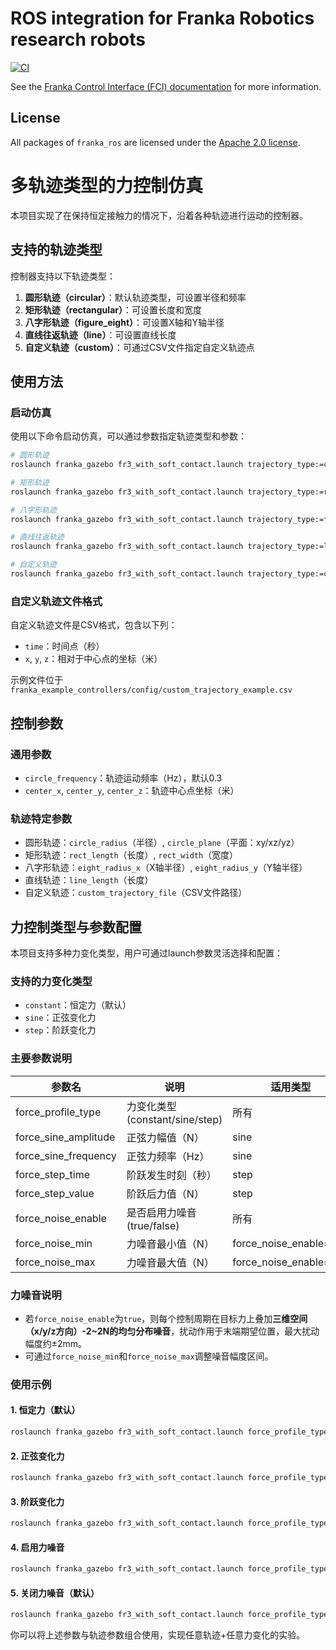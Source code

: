 # ROS integration for Franka Robotics research robots

[![CI](https://github.com/frankaemika/franka_ros/actions/workflows/ci.yml/badge.svg)](https://github.com/frankaemika/franka_ros/actions/workflows/ci.yml)


See the [Franka Control Interface (FCI) documentation][fci-docs] for more information.

## License

All packages of `franka_ros` are licensed under the [Apache 2.0 license][apache-2.0].

[apache-2.0]: https://www.apache.org/licenses/LICENSE-2.0.html
[fci-docs]: https://frankaemika.github.io/docs

# 多轨迹类型的力控制仿真

本项目实现了在保持恒定接触力的情况下，沿着各种轨迹进行运动的控制器。

## 支持的轨迹类型

控制器支持以下轨迹类型：

1. **圆形轨迹（circular）**：默认轨迹类型，可设置半径和频率
2. **矩形轨迹（rectangular）**：可设置长度和宽度
3. **八字形轨迹（figure_eight）**：可设置X轴和Y轴半径
4. **直线往返轨迹（line）**：可设置直线长度
5. **自定义轨迹（custom）**：可通过CSV文件指定自定义轨迹点

## 使用方法

### 启动仿真

使用以下命令启动仿真，可以通过参数指定轨迹类型和参数：

```bash
# 圆形轨迹
roslaunch franka_gazebo fr3_with_soft_contact.launch trajectory_type:=circular circle_radius:=0.1

# 矩形轨迹
roslaunch franka_gazebo fr3_with_soft_contact.launch trajectory_type:=rectangular rect_length:=0.2 rect_width:=0.1

# 八字形轨迹
roslaunch franka_gazebo fr3_with_soft_contact.launch trajectory_type:=figure_eight eight_radius_x:=0.1 eight_radius_y:=0.05

# 直线往返轨迹
roslaunch franka_gazebo fr3_with_soft_contact.launch trajectory_type:=line line_length:=0.2

# 自定义轨迹
roslaunch franka_gazebo fr3_with_soft_contact.launch trajectory_type:=custom custom_trajectory_file:=$(rospack find franka_example_controllers)/config/custom_trajectory_example.csv
```

### 自定义轨迹文件格式

自定义轨迹文件是CSV格式，包含以下列：
- `time`：时间点（秒）
- `x`, `y`, `z`：相对于中心点的坐标（米）

示例文件位于 `franka_example_controllers/config/custom_trajectory_example.csv`

## 控制参数

### 通用参数
- `circle_frequency`：轨迹运动频率（Hz），默认0.3
- `center_x`, `center_y`, `center_z`：轨迹中心点坐标（米）

### 轨迹特定参数
- 圆形轨迹：`circle_radius`（半径）, `circle_plane`（平面：xy/xz/yz）
- 矩形轨迹：`rect_length`（长度）, `rect_width`（宽度）
- 八字形轨迹：`eight_radius_x`（X轴半径）, `eight_radius_y`（Y轴半径）
- 直线轨迹：`line_length`（长度）
- 自定义轨迹：`custom_trajectory_file`（CSV文件路径）

## 力控制类型与参数配置

本项目支持多种力变化类型，用户可通过launch参数灵活选择和配置：

### 支持的力变化类型
- `constant`：恒定力（默认）
- `sine`：正弦变化力
- `step`：阶跃变化力

### 主要参数说明
| 参数名 | 说明 | 适用类型 | 默认值 |
|--------|------|----------|--------|
| force_profile_type | 力变化类型(constant/sine/step) | 所有 | constant |
| force_sine_amplitude | 正弦力幅值（N） | sine | 0.0 |
| force_sine_frequency | 正弦力频率（Hz） | sine | 1.0 |
| force_step_time | 阶跃发生时刻（秒） | step | 5.0 |
| force_step_value | 阶跃后力值（N） | step | 0.0 |
| force_noise_enable | 是否启用力噪音 (true/false) | 所有 | false |
| force_noise_min | 力噪音最小值（N） | force_noise_enable=true | -2.0 |
| force_noise_max | 力噪音最大值（N） | force_noise_enable=true | 2.0 |

### 力噪音说明
- 若`force_noise_enable`为`true`，则每个控制周期在目标力上叠加**三维空间（x/y/z方向）-2~2N的均匀分布噪音**，扰动作用于末端期望位置，最大扰动幅度约±2mm。
- 可通过`force_noise_min`和`force_noise_max`调整噪音幅度区间。

### 使用示例

#### 1. 恒定力（默认）
```bash
roslaunch franka_gazebo fr3_with_soft_contact.launch force_profile_type:=constant
```

#### 2. 正弦变化力
```bash
roslaunch franka_gazebo fr3_with_soft_contact.launch force_profile_type:=sine force_sine_amplitude:=2.0 force_sine_frequency:=0.5
```

#### 3. 阶跃变化力
```bash
roslaunch franka_gazebo fr3_with_soft_contact.launch force_profile_type:=step force_step_time:=5.0 force_step_value:=15.0
```

#### 4. 启用力噪音
```bash
roslaunch franka_gazebo fr3_with_soft_contact.launch force_profile_type:=constant force_noise_enable:=true force_noise_min:=-2.0 force_noise_max:=2.0
```

#### 5. 关闭力噪音（默认）
```bash
roslaunch franka_gazebo fr3_with_soft_contact.launch force_profile_type:=constant force_noise_enable:=false
```

你可以将上述参数与轨迹参数组合使用，实现任意轨迹+任意力变化的实验。
